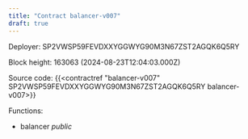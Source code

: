 ```yaml
---
title: "Contract balancer-v007"
draft: true
---
```

Deployer: SP2VWSP59FEVDXXYGGWYG90M3N67ZST2AGQK6Q5RY


 



Block height: 163063 (2024-08-23T12:04:03.000Z)

Source code: {{<contractref "balancer-v007" SP2VWSP59FEVDXXYGGWYG90M3N67ZST2AGQK6Q5RY balancer-v007>}}

Functions:

* balancer _public_
